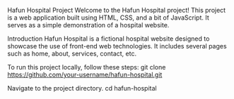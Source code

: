 Hafun Hospital Project
Welcome to the Hafun Hospital project! This project is a web application built using HTML, CSS, and a bit of JavaScript. It serves as a simple demonstration of a hospital website.

Introduction
Hafun Hospital is a fictional hospital website designed to showcase the use of front-end web technologies. It includes several pages such as home, about, services, contact, etc.



To run this project locally, follow these steps:
git clone https://github.com/your-username/hafun-hospital.git

Navigate to the project directory.
cd hafun-hospital
